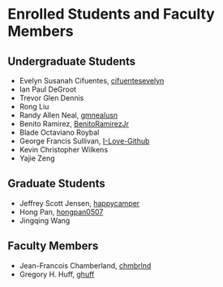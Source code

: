 Enrolled Students and Faculty Members
=====================================


Undergraduate Students
----------------------

* Evelyn Susanah Cifuentes, [cifuentesevelyn](https://github.com/cifuentesevelyn)
* Ian Paul DeGroot
* Trevor Glen Dennis
* Rong Liu
* Randy Allen Neal, [gmnealusn](https://github.com/gmnealusn)
* Benito Ramirez, [BenitoRamirezJr](https://github.com/BenitoRamirezJr)
* Blade Octaviano Roybal
* George Francis Sullivan, [I-Love-Github](https://github.com/I-Love-Github)
* Kevin Christopher Wilkens
* Yajie Zeng


Graduate Students
-----------------

* Jeffrey Scott Jensen, [happycamper](https://github.com/happycamper)
* Hong Pan, [hongpan0507](https://github.com/hongpan0507)
* Jingqing Wang


Faculty Members
---------------

* Jean-Francois Chamberland, [chmbrlnd](https://github.com/chmbrlnd)
* Gregory H. Huff, [ghuff](https://github.com/ghuff)

